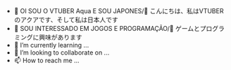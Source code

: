 - 👋 OI SOU O VTUBER Aqua E SOU JAPONES/👋 こんにちは、私はVTUBERのアクアです、そして私は日本人です
- 👀 SOU INTERESSADO EM JOGOS E PROGRAMAÇÃO/👀 ゲームとプログラミングに興味があります
- 🌱 I’m currently learning ...
- 💞️ I’m looking to collaborate on ...
- 📫 How to reach me ...

<!---
Al3ss1Am0d/Al3ss1Am0d is a ✨ special ✨ repository because its `README.md` (this file) appears on your GitHub profile.
You can click the Preview link to take a look at your changes.
--->
